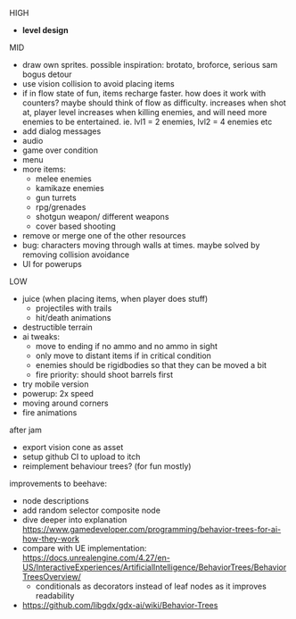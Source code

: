 HIGH
- **level design**

MID
- draw own sprites. possible inspiration: brotato, broforce, serious sam bogus detour
- use vision collision to avoid placing items
- if in flow state of fun, items recharge faster. how does it work with counters? maybe should think of flow as difficulty. increases when shot at, player level increases when killing enemies, and will need more enemies to be entertained. ie. lvl1 = 2 enemies, lvl2 = 4 enemies etc
- add dialog messages
- audio
- game over condition
- menu
- more items:
  - melee enemies
  - kamikaze enemies
  - gun turrets
  - rpg/grenades
  - shotgun weapon/ different weapons
  - cover based shooting
- remove or merge one of the other resources
- bug: characters moving through walls at times. maybe solved by removing collision avoidance
- UI for powerups

LOW
- juice (when placing items, when player does stuff)
  - projectiles with trails
  - hit/death animations
- destructible terrain
- ai tweaks:
  - move to ending if no ammo and no ammo in sight
  - only move to distant items if in critical condition
  - enemies should be rigidbodies so that they can be moved a bit
  - fire priority: should shoot barrels first
- try mobile version
- powerup: 2x speed
- moving around corners
- fire animations

after jam
- export vision cone as asset
- setup github CI to upload to itch
- reimplement behaviour trees? (for fun mostly)

improvements to beehave:
- node descriptions
- add random selector composite node 
- dive deeper into explanation https://www.gamedeveloper.com/programming/behavior-trees-for-ai-how-they-work
- compare with UE implementation: https://docs.unrealengine.com/4.27/en-US/InteractiveExperiences/ArtificialIntelligence/BehaviorTrees/BehaviorTreesOverview/
  - conditionals as decorators instead of leaf nodes as it improves readability
- https://github.com/libgdx/gdx-ai/wiki/Behavior-Trees